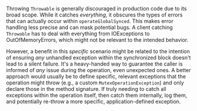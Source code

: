 Throwing `Throwable` is generally discouraged in production code due to its broad scope. While it catches *everything*, it obscures the types of errors that can actually occur within `operateGlobalSynced`. This makes error handling less precise and can mask potential bugs. A client catching `Throwable` has to deal with everything from IOExceptions to OutOfMemoryErrors, which might not be relevant to the intended behavior.  

However, a benefit in this *specific* scenario might be related to the intention of ensuring *any* unhandled exception within the synchronized block doesn't lead to a silent failure. It's a heavy-handed way to guarantee the caller is informed of *any* issue during the operation, even unexpected ones.  A better approach would usually be to define specific, relevant exceptions that the operation might throw (e.g., a custom `MutexOperationException`) and only declare those in the method signature. If truly needing to catch all exceptions within the operation itself, then catch them internally, log them, and potentially re-throw a more specific, application-defined exception.